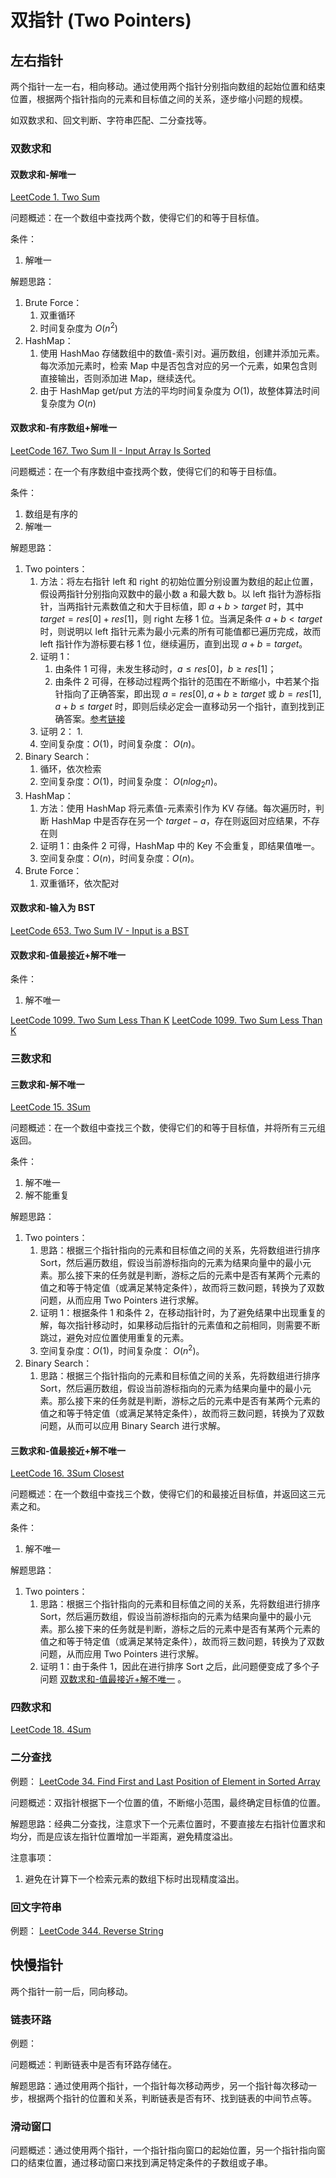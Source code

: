 # 双指针 (Two Pointers)


## 左右指针

两个指针一左一右，相向移动。通过使用两个指针分别指向数组的起始位置和结束位置，根据两个指针指向的元素和目标值之间的关系，逐步缩小问题的规模。

如双数求和、回文判断、字符串匹配、二分查找等。


### 双数求和

#### 双数求和-解唯一

[LeetCode 1. Two Sum](https://leetcode.com/problems/two-sum/)

问题概述：在一个数组中查找两个数，使得它们的和等于目标值。

条件：
1. 解唯一

解题思路：
1. Brute Force：
	1. 双重循环
	2. 时间复杂度为 $O(n^2)$
2. HashMap：
	1. 使用 HashMao 存储数组中的数值-索引对。遍历数组，创建并添加元素。每次添加元素时，检索 Map 中是否包含对应的另一个元素，如果包含则直接输出，否则添加进 Map，继续迭代。
	2. 由于 HashMap get/put 方法的平均时间复杂度为 $O(1)$，故整体算法时间复杂度为 $O(n)$

#### 双数求和-有序数组+解唯一

[LeetCode 167. Two Sum II - Input Array Is Sorted](https://leetcode.com/problems/two-sum-ii-input-array-is-sorted/)

问题概述：在一个有序数组中查找两个数，使得它们的和等于目标值。

条件： 
1. 数组是有序的
2. 解唯一

解题思路： 
1. Two pointers：
	1. 方法：将左右指针 left 和 right 的初始位置分别设置为数组的起止位置，假设两指针分别指向双数中的最小数 a 和最大数 b。以 left 指针为游标指针，当两指针元素数值之和大于目标值，即 $a+b>target$ 时，其中 $target=res[0]+res[1]$，则 right 左移 1 位。当满足条件  $a+b<target$ 时，则说明以 left 指针元素为最小元素的所有可能值都已遍历完成，故而 left 指针作为游标要右移 1 位，继续遍历，直到出现 $a+b=target$。
	2. 证明 1：
		1. 由条件 1 可得，未发生移动时，$a\leq res[0]$，$b\geq res[1]$；
		2. 由条件 2 可得，在移动过程两个指针的范围在不断缩小，中若某个指针指向了正确答案，即出现 $a=res[0], a+b\geq target$ 或 $b=res[1], a+b\leq target$ 时，即则后续必定会一直移动另一个指针，直到找到正确答案。[参考链接](https://blog.csdn.net/weixin_43445477/article/details/117561685)
	3. 证明 2：
		1. 
	4. 空间复杂度：$O(1)$，时间复杂度： $O(n)$。 
2. Binary Search：
	1. 循环，依次检索
	2. 空间复杂度：$O(1)$，时间复杂度： $O(nlog_{2}{n})$。 
3. HashMap：
	1. 方法：使用 HashMap 将元素值-元素索引作为 KV 存储。每次遍历时，判断 HashMap 中是否存在另一个 $target-a$，存在则返回对应结果，不存在则
	2. 证明 1：由条件 2 可得，HashMap 中的 Key 不会重复，即结果值唯一。
	3. 空间复杂度：$O(n)$，时间复杂度：$O(n)$。
4. Brute Force：
	1. 双重循环，依次配对


#### 双数求和-输入为 BST

[LeetCode 653. Two Sum IV - Input is a BST](https://leetcode.com/problems/two-sum-iv-input-is-a-bst/)


#### 双数求和-值最接近+解不唯一

条件：
1. 解不唯一

[LeetCode 1099. Two Sum Less Than K](https://leetcode.com/problems/two-sum-less-than-k/)
[LeetCode 1099. Two Sum Less Than K](https://wentao-shao.gitbook.io/leetcode/two-pointers/1099.two-sum-less-than-k)



### 三数求和


#### 三数求和-解不唯一

[LeetCode 15. 3Sum](https://leetcode.com/problems/3sum/)

问题概述：在一个数组中查找三个数，使得它们的和等于目标值，并将所有三元组返回。

条件：
1. 解不唯一
2. 解不能重复

解题思路：
1. Two pointers：
	1. 思路：根据三个指针指向的元素和目标值之间的关系，先将数组进行排序 Sort，然后遍历数组，假设当前游标指向的元素为结果向量中的最小元素。那么接下来的任务就是判断，游标之后的元素中是否有某两个元素的值之和等于特定值（或满足某特定条件），故而将三数问题，转换为了双数问题，从而应用 Two Pointers 进行求解。
	2. 证明 1：根据条件 1 和条件 2，在移动指针时，为了避免结果中出现重复的解，每次指针移动时，如果移动后指针的元素值和之前相同，则需要不断跳过，避免对应位置使用重复的元素。
	3. 空间复杂度：$O(1)$，时间复杂度： $O(n^2)$。 
2. Binary Search：
	1. 思路：根据三个指针指向的元素和目标值之间的关系，先将数组进行排序 Sort，然后遍历数组，假设当前游标指向的元素为结果向量中的最小元素。那么接下来的任务就是判断，游标之后的元素中是否有某两个元素的值之和等于特定值（或满足某特定条件），故而将三数问题，转换为了双数问题，从而可以应用 Binary Search 进行求解。


#### 三数求和-值最接近+解不唯一

[LeetCode 16. 3Sum Closest](https://leetcode.com/problems/3sum-closest/)

问题概述：在一个数组中查找三个数，使得它们的和最接近目标值，并返回这三元素之和。

条件：
1. 解不唯一

解题思路：
1. Two pointers：
	1. 思路：根据三个指针指向的元素和目标值之间的关系，先将数组进行排序 Sort，然后遍历数组，假设当前游标指向的元素为结果向量中的最小元素。那么接下来的任务就是判断，游标之后的元素中是否有某两个元素的值之和等于特定值（或满足某特定条件），故而将三数问题，转换为了双数问题，从而应用 Two Pointers 进行求解。
	2. 证明 1：由于条件 1，因此在进行排序 Sort 之后，此问题便变成了多个子问题 [双数求和-值最接近+解不唯一](learning/subjects/Computer/Data-Structures-and-Algorithm/Algorithms/Basic/双指针(Two-Pointers)#双数求和-值最接近+解不唯一) 。


### 四数求和

[LeetCode 18. 4Sum](https://leetcode.com/problems/4sum/)


### 二分查找

例题：
[LeetCode 34. Find First and Last Position of Element in Sorted Array](https://leetcode.com/problems/find-first-and-last-position-of-element-in-sorted-array/)

问题概述：双指针根据下一个位置的值，不断缩小范围，最终确定目标值的位置。

解题思路：经典二分查找，注意求下一个元素位置时，不要直接左右指针位置求和均分，而是应该左指针位置增加一半距离，避免精度溢出。

注意事项：
1. 避免在计算下一个检索元素的数组下标时出现精度溢出。


### 回文字符串

例题：
[LeetCode 344. Reverse String](https://leetcode.com/problems/reverse-string/)


## 快慢指针

两个指针一前一后，同向移动。

### 链表环路

例题：

问题概述：判断链表中是否有环路存储在。

解题思路：通过使用两个指针，一个指针每次移动两步，另一个指针每次移动一步，根据两个指针的位置和关系，判断链表是否有环、找到链表的中间节点等。


### 滑动窗口

问题概述：通过使用两个指针，一个指针指向窗口的起始位置，另一个指针指向窗口的结束位置，通过移动窗口来找到满足特定条件的子数组或子串。


